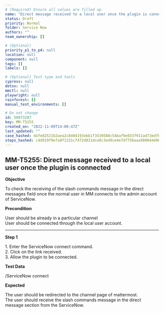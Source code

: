 ```yaml
---
# (Required) Ensure all values are filled up
name: "Direct message received to a local user once the plugin is connected"
status: Draft
priority: Normal
folder: Service Now
authors: ""
team_ownership: []

# (Optional)
priority_p1_to_p4: null
location: null
component: null
tags: []
labels: []

# (Optional) Test type and tools
cypress: null
detox: null
mmctl: null
playwright: null
rainforest: []
manual_test_environments: []

# Do not change
id: 56073207
key: MM-T5255
created_on: "2022-11-09T14:00:47Z"
last_updated: ""
case_hashed: dafe82521b2aea2c8404193ebb1f3539588c54baf9e033f911ad73edfb8f677ddac1d6a028b3d082ac375f4ffa7529a0
steps_hashed: c4d019f9efa9f1231c7472d821dce8c3e49ce4e7df756aaa98004449638172d9d2d4716e242b9d7632f6c88f60a65e48
---
```


<!-- (Auto-generated) Based on frontmatter's "key" and "name" -->

## MM-T5255: Direct message received to a local user once the plugin is connected

**Objective**

To check the receiving of the slash commands message in the direct messages field once the normal user in MM connects to the admin account of ServiceNow.

**Precondition**

User should be already in a particular channel\
User should be connected through the local user account.

---

**Step 1**

1\. Enter the ServiceNow connect command.\
2\. Click on the link received.\
3\. Allow the plugin to be connected.

**Test Data**

/ServiceNow connect

**Expected**

The user should be redirected to the channel page of mattermost.\
The user should receive the slash commands message in the direct message section from the ServiceNow.
